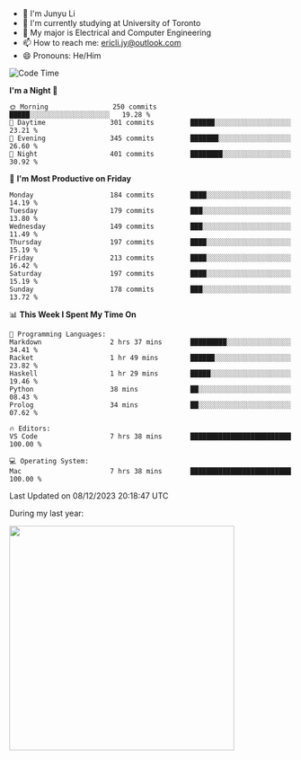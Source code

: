 ### 
- 👨 I'm Junyu Li
- 📖 I'm currently studying at University of Toronto
- 🌱 My major is Electrical and Computer Engineering
- 📫 How to reach me: ericli.jy@outlook.com
- 😄 Pronouns: He/Him

<!--
<p align="left">  
  <img height="180em" src="https://github-readme-stats-git-master-ericjyli.vercel.app/api?username=ericjyli&theme=tokyonight&show_icons=true&count_private=true&include_orgs=true" />
  <img height="180em" src="https://github-readme-stats-git-master-ericjyli.vercel.app/api/top-langs/?username=ericjyli&theme=tokyonight&count_private=true&include_orgs=true&include_orgs=true&layout=compact" />
</p>
-->

<!--START_SECTION:waka-->
![Code Time](http://img.shields.io/badge/Code%20Time-369%20hrs%2027%20mins-blue)

**I'm a Night 🦉** 

```text
🌞 Morning                250 commits         █████░░░░░░░░░░░░░░░░░░░░   19.28 % 
🌆 Daytime                301 commits         ██████░░░░░░░░░░░░░░░░░░░   23.21 % 
🌃 Evening                345 commits         ███████░░░░░░░░░░░░░░░░░░   26.60 % 
🌙 Night                  401 commits         ████████░░░░░░░░░░░░░░░░░   30.92 % 
```
📅 **I'm Most Productive on Friday** 

```text
Monday                   184 commits         ████░░░░░░░░░░░░░░░░░░░░░   14.19 % 
Tuesday                  179 commits         ███░░░░░░░░░░░░░░░░░░░░░░   13.80 % 
Wednesday                149 commits         ███░░░░░░░░░░░░░░░░░░░░░░   11.49 % 
Thursday                 197 commits         ████░░░░░░░░░░░░░░░░░░░░░   15.19 % 
Friday                   213 commits         ████░░░░░░░░░░░░░░░░░░░░░   16.42 % 
Saturday                 197 commits         ████░░░░░░░░░░░░░░░░░░░░░   15.19 % 
Sunday                   178 commits         ███░░░░░░░░░░░░░░░░░░░░░░   13.72 % 
```


📊 **This Week I Spent My Time On** 

```text
💬 Programming Languages: 
Markdown                 2 hrs 37 mins       █████████░░░░░░░░░░░░░░░░   34.41 % 
Racket                   1 hr 49 mins        ██████░░░░░░░░░░░░░░░░░░░   23.82 % 
Haskell                  1 hr 29 mins        █████░░░░░░░░░░░░░░░░░░░░   19.46 % 
Python                   38 mins             ██░░░░░░░░░░░░░░░░░░░░░░░   08.43 % 
Prolog                   34 mins             ██░░░░░░░░░░░░░░░░░░░░░░░   07.62 % 

🔥 Editors: 
VS Code                  7 hrs 38 mins       █████████████████████████   100.00 % 

💻 Operating System: 
Mac                      7 hrs 38 mins       █████████████████████████   100.00 % 
```


 Last Updated on 08/12/2023 20:18:47 UTC
<!--END_SECTION:waka-->

<p> During my last year: </p>
<img height="400em" src="https://github-readme-stats-git-master-ericjyli.vercel.app/api/wakatime?username=ericjyli&layout=compact&theme=tokyonight" />

<!--
Here are some ideas to get you started:

- 🔭 I’m currently working on ...
- 🌱 I’m currently learning ...
- 👯 I’m looking to collaborate on ...
- 🤔 I’m looking for help with ...
- 💬 Ask me about ...
- 📫 How to reach me: ...
- 😄 Pronouns: ...
- ⚡ Fun fact: ...
-->
